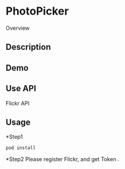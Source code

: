 PhotoPicker
===
Overview

## Description

## Demo

## Use API 
Flickr API 
## Usage
*Step1
```
pod install
```
*Step2  Please register Flickr, and get Token .
